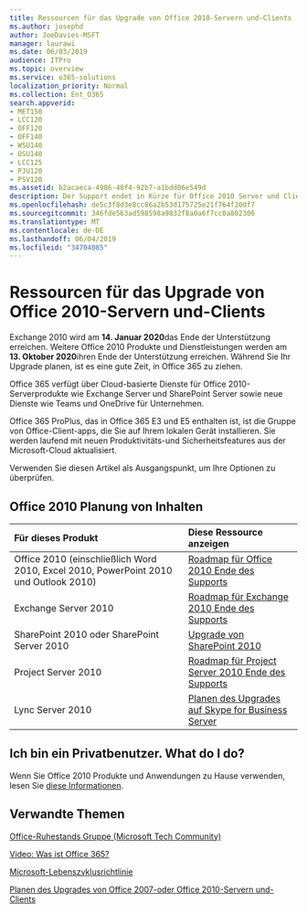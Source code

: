 ```yaml
---
title: Ressourcen für das Upgrade von Office 2010-Servern und-Clients
ms.author: josephd
author: JoeDavies-MSFT
manager: laurawi
ms.date: 06/03/2019
audience: ITPro
ms.topic: overview
ms.service: o365-solutions
localization_priority: Normal
ms.collection: Ent_O365
search.appverid:
- MET150
- LCC120
- OFF120
- OFF140
- WSU140
- OSU140
- LCC125
- PJU120
- PSV120
ms.assetid: b2acaeca-4986-40f4-92b7-a1bdd06e549d
description: Der Support endet in Kürze für Office 2010 Server und Clientanwendungen, und es sind keine benutzerdefinierten Support Vereinbarungen verfügbar. Verwenden Sie diesen Artikel, um mit der Planung des Upgrades jetzt zu beginnen.
ms.openlocfilehash: de5c3f8d3e8cc86a2b53d175725e21f764f20df7
ms.sourcegitcommit: 346fde563ad598598a9832f8a0a6f7cc0a802306
ms.translationtype: MT
ms.contentlocale: de-DE
ms.lasthandoff: 06/04/2019
ms.locfileid: "34704085"
---
```

# <a name="resources-to-help-you-upgrade-from-office-2010-servers-and-clients"></a>Ressourcen für das Upgrade von Office 2010-Servern und-Clients

Exchange 2010 wird am **14. Januar 2020**das Ende der Unterstützung erreichen. Weitere Office 2010 Produkte und Dienstleistungen werden am **13. Oktober 2020**ihren Ende der Unterstützung erreichen. Während Sie Ihr Upgrade planen, ist es eine gute Zeit, in Office 365 zu ziehen. 

Office 365 verfügt über Cloud-basierte Dienste für Office 2010-Serverprodukte wie Exchange Server und SharePoint Server sowie neue Dienste wie Teams und OneDrive für Unternehmen. 

Office 365 ProPlus, das in Office 365 E3 und E5 enthalten ist, ist die Gruppe von Office-Client-apps, die Sie auf Ihrem lokalen Gerät installieren. Sie werden laufend mit neuen Produktivitäts-und Sicherheitsfeatures aus der Microsoft-Cloud aktualisiert.

Verwenden Sie diesen Artikel als Ausgangspunkt, um Ihre Optionen zu überprüfen.
      
## <a name="office-2010-planning-content"></a>Office 2010 Planung von Inhalten
  
|**Für dieses Produkt**|**Diese Ressource anzeigen**|
|:-----|:-----|
|Office 2010 (einschließlich Word 2010, Excel 2010, PowerPoint 2010 und Outlook 2010)  <br/> |[Roadmap für Office 2010 Ende des Supports](https://docs.microsoft.com/DeployOffice/office-2010-end-support-roadmap) <br/> |
|Exchange Server 2010  <br/> |[Roadmap für Exchange 2010 Ende des Supports](exchange-2010-end-of-support.md) <br/> |
|SharePoint 2010 oder SharePoint Server 2010  <br/> |[Upgrade von SharePoint 2010](upgrade-from-sharepoint-2010.md) <br/> |
|Project Server 2010 <br/> | [Roadmap für Project Server 2010 Ende des Supports](project-server-2010-end-of-support.md) <br/> |
|Lync Server 2010 <br/> | [Planen des Upgrades auf Skype for Business Server](https://docs.microsoft.com/skypeforbusiness/plan-your-deployment/upgrade) <br/> |
    
## <a name="im-a-home-user-what-do-i-do"></a>Ich bin ein Privatbenutzer. What do I do?

Wenn Sie Office 2010 Produkte und Anwendungen zu Hause verwenden, lesen Sie [diese Informationen](plan-upgrade-previous-versions-office.md#im-a-home-user-what-do-i-do).

## <a name="related-topics"></a>Verwandte Themen

[Office-Ruhestands Gruppe (Microsoft Tech Community)](https://go.microsoft.com/fwlink/?linkid=842065)
  
[Video: Was ist Office 365?](https://support.office.com/article/847caf12-2589-452c-8aca-1c009797678b.aspx)
  
[Microsoft-Lebenszyklusrichtlinie](https://go.microsoft.com/fwlink/?linkid=865200)

[Planen des Upgrades von Office 2007-oder Office 2010-Servern und-Clients](plan-upgrade-previous-versions-office.md)

